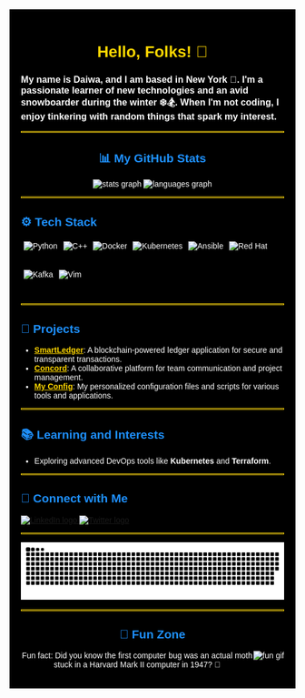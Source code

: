 <div style="background-color: black; color: white; padding: 20px; font-family: Arial, sans-serif;">

  <h1 align="center" style="color: #FFD700;">Hello, Folks! 👋</h1>

  <h3 align="left">
    My name is Daiwa, and I am based in New York 🌆. I'm a passionate learner of new technologies and an avid snowboarder during the winter ❄️🏂. When I'm not coding, I enjoy tinkering with random things that spark my interest.
  </h3>

  <hr style="border: 1px solid #FFD700;">

  <h2 align="center" style="color: #1E90FF;">📊 My GitHub Stats</h2>

  <div align="center">
    <img src="https://github-readme-stats.vercel.app/api?username=daiwa-zou&hide_title=false&hide_rank=false&show_icons=true&include_all_commits=true&count_private=true&disable_animations=false&theme=dracula&locale=en&hide_border=false" height="150" alt="stats graph" />
    <img src="https://github-readme-stats.vercel.app/api/top-langs?username=daiwa-zou&locale=en&hide_title=false&layout=compact&card_width=320&langs_count=5&theme=dracula&hide_border=false" height="150" alt="languages graph" />
  </div>

  <hr style="border: 1px solid #FFD700;">

  <h2 align="left" style="color: #1E90FF;">⚙️ Tech Stack</h2>
  <div align="left" style="display: flex; flex-wrap: wrap;">
    <img src="https://cdn.jsdelivr.net/gh/devicons/devicon/icons/python/python-original.svg" height="40" alt="Python" style="margin: 5px;" />
    <img src="https://cdn.jsdelivr.net/gh/devicons/devicon/icons/cplusplus/cplusplus-original.svg" height="40" alt="C++" style="margin: 5px;" />
    <img src="https://cdn.jsdelivr.net/gh/devicons/devicon/icons/docker/docker-original.svg" height="40" alt="Docker" style="margin: 5px;" />
    <img src="https://cdn.jsdelivr.net/gh/devicons/devicon/icons/kubernetes/kubernetes-plain.svg" height="40" alt="Kubernetes" style="margin: 5px;" />
    <img src="https://cdn.jsdelivr.net/gh/devicons/devicon/icons/ansible/ansible-original.svg" height="40" alt="Ansible" style="margin: 5px;" />
    <img src="https://cdn.jsdelivr.net/gh/devicons/devicon/icons/redhat/redhat-original.svg" height="40" alt="Red Hat" style="margin: 5px;" />
    <img src="https://cdn.jsdelivr.net/gh/devicons/devicon/icons/apachekafka/apachekafka-original.svg" height="40" alt="Kafka" style="margin: 5px;" />
    <img src="https://cdn.jsdelivr.net/gh/devicons/devicon/icons/vim/vim-original.svg" height="40" alt="Vim" style="margin: 5px;" />
  </div>

  <hr style="border: 1px solid #FFD700;">

  <h2 align="left" style="color: #1E90FF;">🚀 Projects</h2>
  <ul>
    <li>
      <b><a href="https://github.com/daiwa-zou/SmartLedger" style="color: #FFD700;">SmartLedger</a></b>: A blockchain-powered ledger application for secure and transparent transactions.
    </li>
    <li>
      <b><a href="https://github.com/daiwa-zou/Concord" style="color: #FFD700;">Concord</a></b>: A collaborative platform for team communication and project management.
    </li>
    <li>
      <b><a href="https://github.com/daiwa-zou/my-config" style="color: #FFD700;">My Config</a></b>: My personalized configuration files and scripts for various tools and applications.
    </li>
  </ul>

  <hr style="border: 1px solid #FFD700;">

  <h2 align="left" style="color: #1E90FF;">📚 Learning and Interests</h2>
  <ul>
    <li>Exploring advanced DevOps tools like <b>Kubernetes</b> and <b>Terraform</b>.</li>
  </ul>

  <hr style="border: 1px solid #FFD700;">

  <h2 align="left" style="color: #1E90FF;">💬 Connect with Me</h2>
  <div align="left">
    <a href="https://linkedin.com/in/daiwa-zou" target="_blank">
      <img src="https://img.shields.io/static/v1?message=LinkedIn&logo=linkedin&label=&color=0077B5&logoColor=white&labelColor=&style=for-the-badge" height="35" alt="LinkedIn logo" />
    </a>
    <a href="https://twitter.com/daiwa_zou" target="_blank">
      <img src="https://img.shields.io/static/v1?message=Twitter&logo=twitter&label=&color=1DA1F2&logoColor=white&labelColor=&style=for-the-badge" height="35" alt="Twitter logo" />
    </a>
  </div>

  <hr style="border: 1px solid #FFD700;">

  <div align="center">
    <img src="https://raw.githubusercontent.com/daiwa-zou/daiwa-zou/output/snake.svg" alt="Snake animation" />
  </div>

  <hr style="border: 1px solid #FFD700;">

  <h2 align="center" style="color: #1E90FF;">🎉 Fun Zone</h2>
  <div align="center">
    <img align="right" height="150" src="https://media.giphy.com/media/BDqtUZBSgoPF9oZxsu/giphy.gif?cid=790b76115aaq201lyj7awkf85a5gaxzewcqc6c24og9z61qj&ep=v1_gifs_search&rid=giphy.gif&ct=g" alt="fun gif" />
    <p>Fun fact: Did you know the first computer bug was an actual moth stuck in a Harvard Mark II computer in 1947? 🦋</p>
  </div>

</div>
